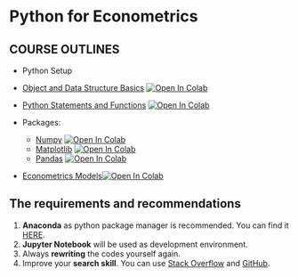 # Python for Econometrics

## COURSE OUTLINES

- Python Setup
- [Object and Data Structure Basics](https://github.com/saeed-saffari/Python-for-Economics-2021-ATU/blob/main/MSc%20Econometrics/1.%20Data%20Structure%20Basic.ipynb) [![Open In Colab](https://colab.research.google.com/assets/colab-badge.svg)](https://colab.research.google.com/github/saeed-saffari/Python-for-Economics-2021-ATU/blob/main/MSc%20Econometrics/1.%20Data%20Structure%20Basic.ipynb)

- [Python Statements and Functions](https://github.com/saeed-saffari/Python-for-Economics-2021-ATU/blob/main/MSc%20Econometrics/2.%20Conditional%20Control%20and%20Function.ipynb) [![Open In Colab](https://colab.research.google.com/assets/colab-badge.svg)](https://colab.research.google.com/github/saeed-saffari/Python-for-Economics-2021-ATU/blob/main/MSc%20Econometrics/2.%20Conditional%20Control%20and%20Function.ipynb)

- Packages:
   - [Numpy](https://github.com/saeed-saffari/Python-for-Economics-2021-ATU/blob/main/MSc%20Econometrics/3.%20NumPy.ipynb) [![Open In Colab](https://colab.research.google.com/assets/colab-badge.svg)](https://colab.research.google.com/github/saeed-saffari/Python-for-Economics-2021-ATU/blob/main/MSc%20Econometrics/3.%20NumPy.ipynb)
  - [Matplotlib](https://github.com/saeed-saffari/Python-for-Economics-2021-ATU/blob/main/MSc%20Econometrics/4.%20Matplotlib.ipynb) [![Open In Colab](https://colab.research.google.com/assets/colab-badge.svg)](https://colab.research.google.com/github/saeed-saffari/Python-for-Economics-2021-ATU/blob/main/MSc%20Econometrics/4.%20Matplotlib.ipynb)
  - [Pandas](https://github.com/saeed-saffari/Python-for-Economics-2021-ATU/blob/main/MSc%20Econometrics/5.%20Pandas.ipynb) [![Open In Colab](https://colab.research.google.com/assets/colab-badge.svg)](https://colab.research.google.com/github/saeed-saffari/Python-for-Economics-2021-ATU/blob/main/MSc%20Econometrics/5.%20Pandas.ipynb)
 
- [Econometrics Models](https://github.com/saeed-saffari/Python-for-Economics-2021-ATU/blob/main/MSc%20Econometrics/8.%20Econometrics.ipynb)[![Open In Colab](https://colab.research.google.com/assets/colab-badge.svg)](https://colab.research.google.com/github/saeed-saffari/Python-for-Economics-2021-ATU/blob/main/MSc%20Econometrics/8.%20Econometrics.ipynb)


## The requirements and recommendations

1. **Anaconda** as python package manager is recommended. You can find it [HERE](https://www.anaconda.com/products/individual).
2. **Jupyter Notebook** will be used as development environment.
3. Always **rewriting** the codes yourself again.
4. Improve your **search skill**. You can use [Stack Overflow](https://stackoverflow.com/) and [GitHub](https://github.com/).
